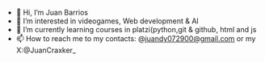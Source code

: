 - 👋 Hi, I’m Juan Barrios
- 👀 I’m interested in videogames, Web development & AI
- 🌱 I’m currently learning courses in platzi(python,git & github, html and js
- 📫 How to reach me to my contacts: @juandy072900@gmail.com or my X:@JuanCraxker_
